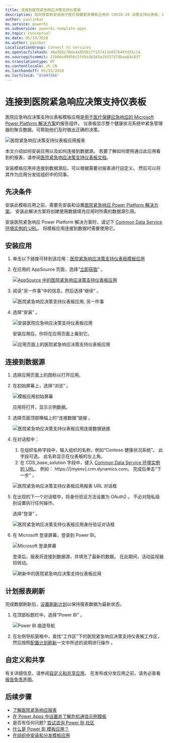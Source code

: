 ```yaml
---
title: 连接到医院紧急响应决策支持仪表板
description: 如何获取和安装用于医疗保健紧急模板应用的 COVID-19 决策支持仪表板，以及如何连接到数据
author: paulinbar
ms.service: powerbi
ms.subservice: powerbi-template-apps
ms.topic: conceptual
ms.date: 05/13/2020
ms.author: painbar
LocalizationGroup: Connect to services
ms.openlocfilehash: 40a585c78de4a95981ff157413e857b48fd35c14
ms.sourcegitcommit: 21b06e49056c2f69a363d3a19337374baa84c83f
ms.translationtype: HT
ms.contentlocale: zh-CN
ms.lasthandoff: 05/15/2020
ms.locfileid: "83407566"
---
```

# <a name="connect-to-the-hospital-emergency-response-decision-support-dashboard"></a>连接到医院紧急响应决策支持仪表板
医院应急响应决策支持仪表板模板应用是[用于医疗保健应急响应的 Microsoft Power Platform 解决方案](https://powerapps.microsoft.com/blog/emergency-response-solution-a-microsoft-power-platform-solution-for-healthcare-emergency-response/)的报告组件。 仪表板显示整个健康状况系统中紧急管理器的聚合数据，可帮助他们及时做出正确的决策。

![医院紧急响应决策支持仪表板应用报表](media/service-connect-to-health-emergency-response/service-health-emergency-response-app-report.png)

本文介绍如何安装应用以及如何连接到数据源。 若要了解如何使用通过此应用看到的报表，请参阅[医院紧急响应决策支持仪表板文档](https://docs.microsoft.com/powerapps/sample-apps/emergency-response/deploy-configure#view-the-power-bi-dashboard)。

安装模板应用并连接到数据源后，可以根据需要对报表进行自定义。 然后可以将其作为应用分发给组织中的同事。

## <a name="prerequisites"></a>先决条件

安装此模板应用之前，需要先安装和设置[医院紧急响应 Power Platform 解决方案](https://docs.microsoft.com/powerapps/sample-apps/emergency-response/deploy-configure)。 安装此解决方案将创建使用数据填充应用时所需的数据源引用。

安装医院紧急响应 Power Platform 解决方案时，请记下 [Common Data Service 环境实例的 URL](https://docs.microsoft.com/powerapps/sample-apps/emergency-response/deploy-configure#publish-the-power-bi-dashboard)。 将模板应用连接到数据时需要使用它。

## <a name="install-the-app"></a>安装应用

1. 单击以下链接可转到该应用：[医院紧急响应决策支持仪表板模板应用](https://aka.ms/AppSource_Hospital_offer)

1. 在应用的 AppSource 页面，选择“[立即获取](https://aka.ms/AppSource_Hospital_offer)”  。

    [![AppSource 中的医院紧急响应决策支持仪表板应用](media/service-connect-to-health-emergency-response/service-health-emergency-response-app-appsource-get-it-now.png)](https://aka.ms/AppSource_Hospital_offer)

1. 阅读“另一件事”中的信息，然后选择“继续”   。

    ![医院紧急响应决策支持仪表板应用, 另一件事](media/service-connect-to-health-emergency-response/service-health-emergency-response-1-more-thing.png)

1. 选择“安装”  。 

    ![安装医院应急响应决策支持仪表板应用](media/service-connect-to-health-emergency-response/service-health-emergency-response-select-install.png)

    安装应用后，你将在应用页面上看到它。

   ![应用页面上的医院紧急响应决策支持仪表板应用](media/service-connect-to-health-emergency-response/service-health-emergency-response-app-apps-page-icon.png)

## <a name="connect-to-data-sources"></a>连接到数据源

1. 选择应用页面上的图标以打开应用。

1. 在初始屏幕上，选择“浏览”  。

   ![模板应用初始屏幕](media/service-connect-to-health-emergency-response/service-health-emergency-response-app-splash-screen.png)

   应用将打开，显示示例数据。

1. 选择页面顶部横幅上的“连接数据”链接  。

   ![医院紧急响应决策支持仪表板应用连接数据链接](media/service-connect-to-health-emergency-response/service-health-emergency-response-app-connect-data.png)

1. 在对话框中：
   1. 在组织名称字段中，输入组织的名称，例如“Contoso 健康状况系统”。 此字段可选。 此名称显示在仪表板的左上角。
   1. 在 CDS_base_solution 字段中，键入 [Common Data Service 环境实例的 URL](https://docs.microsoft.com/powerapps/sample-apps/emergency-response/deploy-configure#publish-the-power-bi-dashboard)。 例如： https://[myenv].crm.dynamics.com。 完成后单击“下一步”  。

   ![医院紧急响应决策支持仪表板应用报表 URL 对话框](media/service-connect-to-health-emergency-response/service-health-emergency-response-app-url-dialog.png)

1. 在出现的下一个对话框中，将身份验证方法设置为 OAuth2  。 不必对隐私级别设置执行任何操作。

   选择“登录”  。

   ![医院紧急响应决策支持仪表板应用身份验证对话框](media/service-connect-to-health-emergency-response/service-health-emergency-response-app-authentication-dialog.png)

1. 在 Microsoft 登录屏幕，登录到 Power BI。

   ![Microsoft 登录屏幕](media/service-connect-to-health-emergency-response/service-health-emergency-response-app-microsoft-login.png)

   登录后，报表将连接到数据源，并填充了最新的数据。 在此期间，活动监视器将转动。

   ![刷新中的医院紧急响应决策支持仪表板应用](media/service-connect-to-health-emergency-response/service-health-emergency-response-app-refresh-monitor.png)

## <a name="schedule-report-refresh"></a>计划报表刷新

完成数据刷新后，[设置刷新计划](../connect-data/refresh-scheduled-refresh.md)以保持报表数据为最新状态。

1. 在顶部标题栏中，选择“Power BI”  。

   ![Power BI 痕迹导航](media/service-connect-to-health-emergency-response/service-health-emergency-response-app-powerbi-breadcrumb.png)

1. 在左侧导航窗格中，查找“工作区”下的医院紧急响应决策支持仪表板工作区，然后按照[配置计划刷新](../connect-data/refresh-scheduled-refresh.md)一文中所述的说明进行操作  。

## <a name="customize-and-share"></a>自定义和共享

有关详细信息，请参阅[自定义和共享应用](../connect-data/service-template-apps-install-distribute.md#customize-and-share-the-app)。 在发布或分发应用之前，请务必查看[报告免责声明](../create-reports/sample-covid-19-us.md#disclaimers)。

## <a name="next-steps"></a>后续步骤
* [了解医院紧急响应报表](https://docs.microsoft.com/powerapps/sample-apps/emergency-response/deploy-configure#view-the-power-bi-dashboard)
* [在 Power Apps 中设置并了解危机通信示例模板](https://docs.microsoft.com/powerapps/maker/canvas-apps/sample-crisis-communication-app)
* 是否有任何问题? [尝试咨询 Power BI 社区](https://community.powerbi.com/)
* [什么是 Power BI 模板应用？](../connect-data/service-template-apps-overview.md)
* [在组织中安装和分发模板应用](../connect-data/service-template-apps-install-distribute.md)
